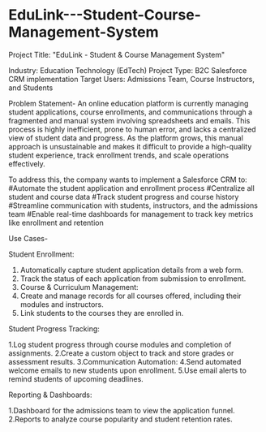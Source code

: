 # EduLink---Student-Course-Management-System
Project Title: "EduLink - Student & Course Management System"

Industry: Education Technology (EdTech)
Project Type: B2C Salesforce CRM implementation
Target Users: Admissions Team, Course Instructors, and Students

Problem Statement-
An online education platform is currently managing student applications, course enrollments, and communications through a fragmented and manual system involving spreadsheets and emails. This process is highly inefficient, prone to human error, and lacks a centralized view of student data and progress. As the platform grows, this manual approach is unsustainable and makes it difficult to provide a high-quality student experience, track enrollment trends, and scale operations effectively.

To address this, the company wants to implement a Salesforce CRM to:
#Automate the student application and enrollment process
#Centralize all student and course data
#Track student progress and course history
#Streamline communication with students, instructors, and the admissions team
#Enable real-time dashboards for management to track key metrics like enrollment and retention

Use Cases-

Student Enrollment:

1. Automatically capture student application details from a web form.
2. Track the status of each application from submission to enrollment.
3. Course & Curriculum Management:
4. Create and manage records for all courses offered, including their modules and instructors.
5. Link students to the courses they are enrolled in.

Student Progress Tracking:

1.Log student progress through course modules and completion of assignments.
2.Create a custom object to track and store grades or assessment results.
3.Communication Automation:
4.Send automated welcome emails to new students upon enrollment.
5.Use email alerts to remind students of upcoming deadlines.

Reporting & Dashboards:

1.Dashboard for the admissions team to view the application funnel.
2.Reports to analyze course popularity and student retention rates.
